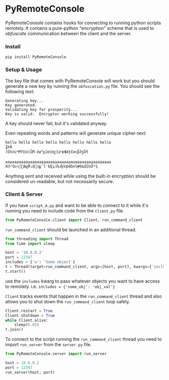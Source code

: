 # PyRemoteConsole

PyRemoteConsole contains hooks for connecting to running
python scripts remotely.  It contains a pure-python 
"encryption" scheme that is used to *obfuscate* 
communication between the client and the server.

### Install

    pip install PyRemoteConsole


### Setup & Usage

The key file that comes with PyRemoteConsole will work
but you should generate a new key by running the 
`obfuscation.py` file.  You should see the following 
text:

    Generating key...
    Key generated.
    Validating key for prosperity...
    Key is valid.  Encryptor working successfully!

A key should never fail, but it's validated anyway.

Even repeating words and patterns will generate unique
cipher-text:

    hello hello hello hello hello hello hello hello
    ̬ĮʀÀ
    (ŬǊɢʷMfǱċǚϺ-éȼ˭̕ȿïɐǅƹ{əʺʙΦΑțϾɚɛ͜ǙʡƽǛť
    
    aaaaaaaaaaaaaaaaaaaaaaaaaaaaaaaaaaaaaaaaaaaaaaa
    ΧϬʸΟϫ«͚ǣϱȐ˩ȍ3͜p̚ĺ̒bĘʇɅ͋Ƚďɏ͛ʬƥƏƼʌˢ͊ǝͅ#ȇƄƩŨ϶Ǖ³¾

Anything sent and received while using the built-in 
encryption should be considered un-readable, but not 
necessarily secure.

### Client & Server

If you have `script_A.py` and want to be able to connect
to it while it's running you need to include code from
the `client.py` file.

```python
from PyRemoteConsole.client import Client, run_command_client
```

`run_command_client` should be launched in an additional
thread.

```python
from threading import Thread
from time import sleep

host = '10.0.0.2'
port = 12347
includes = {'a': 'Some object'}
t = Thread(target=run_command_client, args=[host, port], kwargs={'includes': includes})
t.start()
```

use the `includes` kwarg to pass whatever objects you want to
have access to remotely. i.e. `includes = {'some_obj': 'obj_val'}`

`Client` tracks events that happen in the `run_command_client` 
thread and also allows you to shut down the `run_command_client`
loop safely.

```python
Client.restart = True
Client.shutdown = True
while Client.alive:
    sleep(0.05)
t.join()
```

To connect to the script running the `run_command_client` thread
you need to import `run_server` from the `server.py` file.

```python
from PyRemoteConsole.server import run_server

host = 10.0.0.2
port = 12347
run_server(host, port)
```


